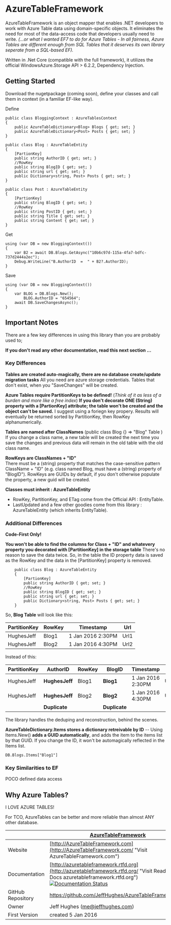 # AzureTableFramework 

AzureTableFramework is an object mapper that enables .NET developers to work with Azure Table data using domain-specific objects. It eliminates the need for most of the data-access code that developers usually need to write.
_(...or what I wanted EF7 to do for Azure Tables - In all fairness, Azure Tables are different enough from SQL Tables that it deserves its own library seperate from a SQL-based EF)._

Written in .Net Core (compatible with the full framework), it utilizes the official WindowsAzure.Storage API > 6.2.2, Dependency Injection.


## Getting Started

Download the nugetpackage (coming soon), define your classes and call them in context (in a familiar EF-like way).

Define
```
public class BloggingContext : AzureTablesContext
{
    public AzureTableDictionary<Blog> Blogs { get; set; }
    public AzureTableDictionary<Post> Posts { get; set; }
}

public class Blog : AzureTableEntity
{
    [PartionKey]
    public string AuthorID { get; set; }
    //RowKey
    public string BlogID { get; set; }
    public string url { get; set; }
    public Dictionary<string, Post> Posts { get; set; }
}

public class Post : AzureTableEntity
{
    [PartionKey]
    public string BlogID { get; set; }
    //RowKey
    public string PostID { get; set; }
    public string Title { get; set; }
    public string Content { get; set; }
}
```

Get
```
using (var DB = new BloggingContext())
{
    var B2 = await DB.Blogs.GetAsync("10b6c97d-115a-4fa7-bdfc-737d2444a2ec");
    Debug.WriteLine("B.AuthorID  =  " + B2?.AuthorID);
}
```

Save
```
using (var DB = new BloggingContext())
{
    var BLOG = DB.Blogs.New();
	    BLOG.AuthorID = "654564";
	await DB.SaveChangesAsync();
}
```
## Important Notes

There are a few key differences in using this library than you are probably used to; 

**If you don't read any other documentation, read this next section ...** 

### Key Differences

**Tables are created auto-magically, there are no database create/update migration tasks**
All you need are azure storage credentials.  Tables that don't exist, when you "SaveChanges" will be created.

**Azure Tables require PartitionKeys to be defined!**
(_Think of it as less of a burden and more like a free index_)
**If you don't decorate ONE (String) property with a [PartionKey] attribute; the table won't be created and the object can't be saved.** I suggest using a foriegn key propery.
Results will eventually be returned sorted by PartitionKey, then RowKey alphanumerically.  

**Tables are named after ClassNames**  (public class Blog {} => "Blog" Table  )
If you change a class name, a new table will be created the next time you save the changes and previous data will remain in the old table with the old class name.

**RowKeys are ClassNames + "ID"**  
There must be a (string) property that matches the case-sensitive pattern  ClassName + "ID" (e.g. class named Blog, must have a (string) property of "BlogID").
RowKeys are GUIDs by default, if you don't otherwise populate the property, a new guid will be created.

**Classes must inherit : AzureTableEntity**
- RowKey, PartitionKey, and ETag come from the Official API : EntityTable.
- LastUpdated and a few other goodies come from this library : AzureTableEntity (which inherits EntityTable).

### Additional Differences

**Code-First Only!**



**You won't be able to find the columns for Class + "ID" and whatevery property you decorated with [PartitionKey] in the storage table**
	There's no reason to save the data twice.  So, in the table the ID property data is saved as the RowKey and the data in the [PartitionKey] property is removed.
	
```
    public class Blog : AzureTableEntity
    {
        [PartionKey]
        public string AuthorID { get; set; }
        //RowKey
        public string BlogID { get; set; }
        public string url { get; set; }
        public Dictionary<string, Post> Posts { get; set; }
    }   
```

So, **Blog Table** will look like this:


|PartitionKey|RowKey|Timestamp|Url|
|-----|------|------|------|
|HughesJeff|Blog1|1 Jan 2016 2:30PM|Url1|
|HughesJeff|Blog2|1 Jan 2016 4:30PM|Url2|

Instead of this:


|PartitionKey|AuthorID|RowKey|BlogID|Timestamp|Url|
|-----|------|------|------|------|------|
|HughesJeff|**HughesJeff**|Blog1|**Blog1**|1 Jan 2016 2:30PM|Url1|
|HughesJeff|**HughesJeff**|Blog2|**Blog2**|1 Jan 2016 4:30PM|Url2|
|	|**Duplicate**| |**Duplicate**| | |


The library handles the deduping and reconstruction, behind the scenes.


**AzureTableDictionary.Items stores a dictionary retreivable by ID**
-- Using Items.New() **adds a GUID automatically**, and adds the item to the items list by that GUID.  If you change the ID, it won't be automagically reflected in the Items list.

```
DB.Blogs.Items["Blog1"]
```

<!--There are no Server-side relationships and Azure couldn't care less about data definition changes.
If you want to keep track of--> 


### Key Similarities to EF

POCO defined data access


## Why Azure Tables?

I LOVE AZURE TABLES!

For TCO, AzureTables can be better and more reliable than almost ANY other database.

	 

|   | [AzureTableFramework](http://AzureTableFramework.com/ "Visit AzureTableFramework.com")	 |
| --------- | ----------- |
| Website | [http://AzureTableFramework.com](http://AzureTableFramework.com/ "Visit AzureTableFramework.com")	 |
| Documentation		|  [http://azuretableframework.rtfd.org](http://azuretableframework.rtfd.org/ "Visit Read the Docs azuretableframework.rtfd.org")   [![Documentation Status](https://readthedocs.org/projects/azuretableframework/badge/?version=latest)](http://azuretableframework.readthedocs.org/en/latest/?badge=latest) |
| GitHub Repository	| https://github.com/JeffHughes/AzureTableFramework.git |
| Owner		| Jeff Hughes (me@jeffhughes.com) |
| First Version	|  created 5 Jan 2016  |


